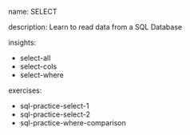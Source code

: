 name: SELECT

description: Learn to read data from a SQL Database

insights:

- select-all
- select-cols
- select-where

exercises:

- sql-practice-select-1
- sql-practice-select-2
- sql-practice-where-comparison
